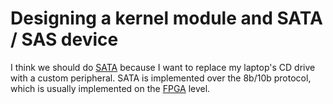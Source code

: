# Designing a kernel module and SATA / SAS device
I think we should do [SATA](sata.md) because I want to replace my laptop's CD drive with a custom peripheral.
SATA is implemented over the 8b/10b protocol, which is usually implemented on the [FPGA](fpga.md) level.
